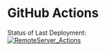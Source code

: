 # GitHub Actions


Status of Last Deployment:<br>
[![RemoteServer_Actions](https://github.com/Wireflex/Practice/actions/workflows/RemoteServer_Actions.yml/badge.svg?branch=main)](https://github.com/Wireflex/Practice/actions/workflows/RemoteServer_Actions.yml)
